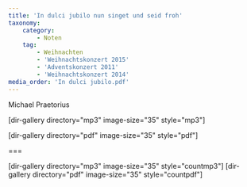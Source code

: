 ```yaml
---
title: 'In dulci jubilo nun singet und seid froh'
taxonomy:
    category:
        - Noten
    tag:
        - Weihnachten
        - 'Weihnachtskonzert 2015'
        - 'Adventskonzert 2011'
        - 'Weihnachtskonzert 2014'
media_order: 'In dulci jubilo.pdf'
---
```


Michael Praetorius

[dir-gallery directory="mp3" image-size="35" style="mp3"]

[dir-gallery directory="pdf" image-size="35" style="pdf"]

===

[dir-gallery directory="mp3" image-size="35" style="countmp3"]
[dir-gallery directory="pdf" image-size="35" style="countpdf"]